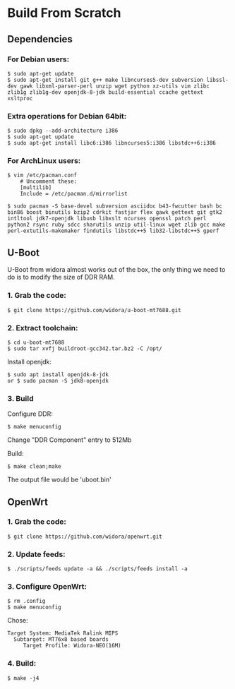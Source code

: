 # Build From Scratch
## Dependencies
### For Debian users:
```
$ sudo apt-get update 
$ sudo apt-get install git g++ make libncurses5-dev subversion libssl-dev gawk libxml-parser-perl unzip wget python xz-utils vim zlibc zlib1g zlib1g-dev openjdk-8-jdk build-essential ccache gettext xsltproc
```
### Extra operations for Debian 64bit:
```
$ sudo dpkg --add-architecture i386
$ sudo apt-get update
$ sudo apt-get install libc6:i386 libncurses5:i386 libstdc++6:i386
```
### For ArchLinux users:
```
$ vim /etc/pacman.conf 
    # Uncomment these:
    [multilib]
    Include = /etc/pacman.d/mirrorlist

$ sudo pacman -S base-devel subversion asciidoc b43-fwcutter bash bc bin86 boost binutils bzip2 cdrkit fastjar flex gawk gettext git gtk2 intltool jdk7-openjdk libusb libxslt ncurses openssl patch perl python2 rsync ruby sdcc sharutils unzip util-linux wget zlib gcc make perl-extutils-makemaker findutils libstdc++5 lib32-libstdc++5 gperf
```

## U-Boot
U-Boot from widora almost works out of the box, the only thing we need to do is to modify the size of DDR RAM.

### 1. Grab the code:
```
$ git clone https://github.com/widora/u-boot-mt7688.git
```
### 2. Extract toolchain:
```
$ cd u-boot-mt7688
$ sudo tar xvfj buildroot-gcc342.tar.bz2 -C /opt/
```
Install openjdk:
```
$ sudo apt install openjdk-8-jdk
or $ sudo pacman -S jdk8-openjdk
```

### 3. Build
Configure DDR:
```
$ make menuconfig
```
Change "DDR Component" entry to 512Mb

Build:
```
$ make clean;make
```
The output file would be 'uboot.bin'

## OpenWrt
### 1. Grab the code:
```
$ git clone https://github.com/widora/openwrt.git
```
### 2. Update feeds:
```
$ ./scripts/feeds update -a && ./scripts/feeds install -a
```
### 3. Configure OpenWrt:
```
$ rm .config
$ make menuconfig
```
Chose:
```
Target System: MediaTek Ralink MIPS 
  Subtarget: MT76x8 based boards 
     Target Profile: Widora-NEO(16M) 
```
### 4. Build:
```
$ make -j4
```